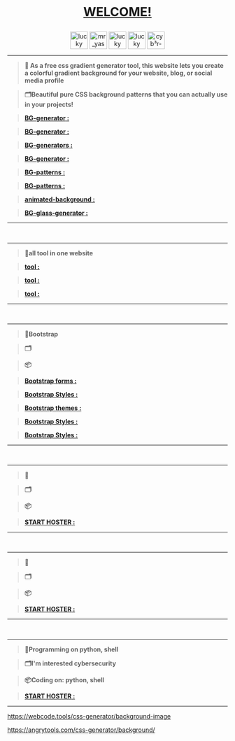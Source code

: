 <p align="center">
  <a href="#"><img src="http://readme-typing-svg.herokuapp.com?color=d1fa02&center=true&vCenter=true&multiline=false&lines=calections+lucky+git" alt="">
</p>

# <b> <p align="center" > WELCOME! </b></p>


<p align="center">
<a href="https://www.facebook.com/yash.santys?mibextid=ZbWKwL" target="blank"><img align="center" src="https://github.com/gauravghongde/social-icons/blob/master/SVG/Color/Facebook.svg" alt="lucky sant" height="40" width="40" /></a>
<a href="https://www.instagram.com/mr_yash_sant" target="blank"><img align="center" src="https://raw.githubusercontent.com/rahuldkjain/github-profile-readme-generator/master/src/images/icons/Social/instagram.svg" alt="mr_yash_sant" height="40" width="40" /></a>
<a href="https://t.me/cyberluckysant" target="blank"><img align="center" src="https://github.com/gauravghongde/social-icons/blob/master/SVG/Color/Telegram.svg" alt="lucky sant" height="40" width="40" /></a>
<a href="https://whatsapp.com/channel/0029Vabe2tCGOj9mY5mnIl3n" target="blank"><img align="center" src="https://github.com/gauravghongde/social-icons/blob/master/SVG/Color/WhatsApp.svg" alt="lucky sant" height="40" width="40" /></a>
<a href="https://github.com/cyb3r-luckysant" target="blank"><img align="center" src="https://github.com/gauravghongde/social-icons/blob/master/SVG/Color/Github.svg" alt="cyb³r-luckysant" height="40" width="40" /></a>
</p>


---
> **💾 As a free css gradient generator tool, this website lets you create a colorful gradient background for your website, blog, or social media profile**

> **🗂️Beautiful pure CSS background patterns that you can actually use in your projects!**

> **[__BG-generator__ :](https://cssgradient.io/)**

> **[__BG-generator__ :](https://www.css-gradient.com/)**

> **[__BG-generators__ :](https://bgjar.com/)** 

> **[__BG-generator__ :](https://mycolor.space/gradient)**

> **[__BG-patterns__ :](https://www.magicpattern.design/tools/css-backgrounds)**

> **[__BG-patterns__ :](https://superdesigner.co/tools/css-backgrounds)**

> **[__animated-background__ :](https://wweb.dev/resources/animated-css-background-generator)**

> **[__BG-glass-generator__ :](https://css.glass/)**

----
<br>

---
> **💾all tool in one website**

> **[__tool__ :](https://cssgenerator.pl/en/gradient-generator/)**

> **[__tool__ :](https://html-css-js.com/css/generator/background/)**

> **[__tool__ :](https://cssgenerator.pl/en/gradient-generator/)**

----
<br>

---
> **💾Bootstrap**

> **🗂️**

> **📦**

> **[__Bootstrap forms__ :](https://mdbootstrap.com/docs/standard/forms/overview/)**

> **[__Bootstrap Styles__ :](https://rstudio.github.io/DT/005-bootstrap.html)**

> **[__Bootstrap themes__ :](https://bootswatch.com/)**

>  **[__Bootstrap Styles__ :](https://icons.getbootstrap.com/icons/magic/)**

> **[__Bootstrap Styles__ :](https://pikock.github.io/bootstrap-magic/)** 

----
<br>

---
> **💾**

> **🗂️**

> **📦**

> **[__START HOSTER__ :](https://github.com/Euronymou5/Doxxer-Toolkit#instalacion)**

----
<br>

---
> **💾**

> **🗂️**

> **📦**

> **[__START HOSTER__ :](https://github.com/Euronymou5/Doxxer-Toolkit#instalacion)**

----
<br>

---
> **💾Programming on python, shell**

> **🗂️I'm interested cybersecurity**

> **📦Coding on: python, shell**

> **[__START HOSTER__ :](https://github.com/Euronymou5/Doxxer-Toolkit#instalacion)**

----


https://webcode.tools/css-generator/background-image

https://angrytools.com/css-generator/background/
